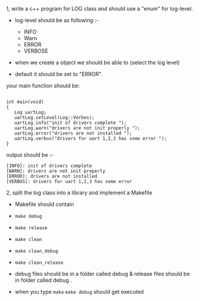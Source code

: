 
1, write a c++ program for LOG class and should use a "enum" for log-level.
   
* log-level should be as following :- 
	* INFO
	* Warn
	* ERROR
	* VERBOSE

* when we create a object we should be able to (select the log  level)
* default it should be set to "ERROR".
	
your main function should be:
```

int main(void)
{
   Log uartLog;
   uartLog.setLevel(Log::Verbos);
   uartLog.info("init of drivers complete ");
   uartLog.warn("drivers are not init properly ");
   uartLog.error("drivers are not installed ");
   uartLog.verbos("drivers for uart 1,2,3 has some error ");
}
```

output should be :-

```
[INFO]: init of drivers complete 
[WARN]: drivers are not init properly 
[ERROR]: drivers are not installed 
[VERBOS]: drivers for uart 1,2,3 has some error 

```

2, split the log class into a library  and implement a Makefile 
* Makefile should contain
* `make debug`
* `make release`
* `make clean`
* `make clean_debug`
* `make clean_release`

* debug files should be in a folder called debug & release files should be in folder called debug .
* when you type `make`  `make debug`  should get executed
	
			
		
